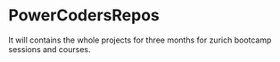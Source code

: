 # PowerCodersRepos
It will contains the whole projects for three months for zurich bootcamp sessions and courses.

